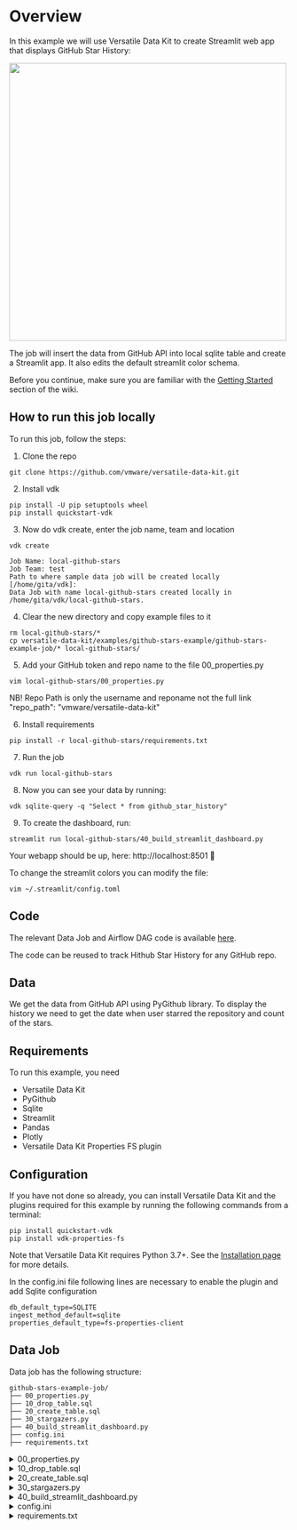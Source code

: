# Overview

In this example we will use Versatile Data Kit to create Streamlit web app that displays GitHub Star History:

[<img src="https://user-images.githubusercontent.com/11227374/192750161-dfca62f0-5ea3-4300-8887-4413c8dbbf05.png" width="500"/>](Github)

The job will insert the data from GitHub API into local sqlite table and create a Streamlit app. It also edits the default streamlit color schema.

Before you continue, make sure you are familiar with the
[Getting Started](https://github.com/vmware/versatile-data-kit/wiki/Getting-Started) section of the wiki.

How to run this job locally
-----
To run this job, follow the steps:

1. Clone the repo
```
git clone https://github.com/vmware/versatile-data-kit.git
```
2. Install vdk
```
pip install -U pip setuptools wheel
pip install quickstart-vdk
```
3. Now do vdk create, enter the job name, team and location
```
vdk create

Job Name: local-github-stars
Job Team: test
Path to where sample data job will be created locally [/home/gita/vdk]:
Data Job with name local-github-stars created locally in /home/gita/vdk/local-github-stars.
```
4. Clear the new directory and copy example files to it
```
rm local-github-stars/*
cp versatile-data-kit/examples/github-stars-example/github-stars-example-job/* local-github-stars/
```
5. Add your GitHub token and repo name to the file 00_properties.py
```
vim local-github-stars/00_properties.py
```
NB! Repo Path is only the username and reponame not the full link "repo_path": "vmware/versatile-data-kit"

6. Install requirements
```
pip install -r local-github-stars/requirements.txt
```
7. Run the job
```
vdk run local-github-stars
```
8. Now you can see your data by running:
```
vdk sqlite-query -q "Select * from github_star_history"
```
9. To create the dashboard, run:
```
streamlit run local-github-stars/40_build_streamlit_dashboard.py
```
Your webapp should be up, here: http://localhost:8501 🥳

To change the streamlit colors you can modify the file:
```
vim ~/.streamlit/config.toml
```

Code
----

The relevant Data Job and Airflow DAG code is available
[here](https://github.com/vmware/versatile-data-kit/tree/main/examples/github-stars-example).

The code can be reused to track Hithub Star History for any GitHub repo.

Data
--------

We get the data from GitHub API using PyGithub library.
To display the history we need to get the date when user starred the repository and count of the stars.

Requirements
------------

To run this example, you need
* Versatile Data Kit
* PyGithub
* Sqlite
* Streamlit
* Pandas
* Plotly
* Versatile Data Kit Properties FS plugin

Configuration
-------------

If you have not done so already, you can install Versatile Data Kit and the
plugins required for this example by running the following commands from a terminal:
```console
pip install quickstart-vdk
pip install vdk-properties-fs
```
Note that Versatile Data Kit requires Python 3.7+. See the
[Installation page](https://github.com/vmware/versatile-data-kit/wiki/Installation#install-sdk) for more details.

In the config.ini file following lines are necessary to enable the plugin and add Sqlite configuration

```
db_default_type=SQLITE
ingest_method_default=sqlite
properties_default_type=fs-properties-client
```

Data Job
--------

Data job has the following structure:

```
github-stars-example-job/
├── 00_properties.py
├── 10_drop_table.sql
├── 20_create_table.sql
├── 30_stargazers.py
├── 40_build_streamlit_dashboard.py
├── config.ini
├── requirements.txt
```

<details>
    <summary>00_properties.py</summary>

```py
import logging
from vdk.api.job_input import IJobInput

log = logging.getLogger(__name__)

def run(job_input: IJobInput):
    properties = job_input.get_all_properties()

    # Insert your github token from https://github.com/settings/tokens
    # Repository path user/repo, for example 'vmware/versatile-data-kit'
    job_input.set_all_properties({
        'token': '',
        'repo_path': ''
    })
```
</details>

<details>
    <summary>10_drop_table.sql</summary>

```sql
DROP TABLE IF EXISTS github_star_history;
```
</details>

<details>
    <summary>20_create_table.sql</summary>

```sql
CREATE TABLE github_star_history (starred_time, count);
```
</details>

<details>
    <summary>30_stargazers.py</summary>

```py
import logging
from github import Github
from vdk.api.job_input import IJobInput

log = logging.getLogger(__name__)


def run(job_input: IJobInput):

    # In order to use properties, install vdk server OR vdk-properties-fs plugin
    # [VDK server installation](https://github.com/vmware/versatile-data-kit/wiki/Installation#install-versatile-data-kit-control-service)
    # [vdk-properties-fs plugin](https://github.com/vmware/versatile-data-kit/tree/main/projects/vdk-plugins/vdk-properties-fs)

    # Properties are in the 00_properties.py file
    properties = job_input.get_all_properties()
    token = properties['token']
    repo_path = properties['repo_path']

    # Set token and path for PyGithub
    g = Github(token)
    repo = g.get_repo(repo_path)

    # Get Stargazer data with starred date, put them into a list and get length
    users = repo.get_stargazers_with_dates()
    usr_list = list(users)
    count = len(usr_list)

    data_to_send = []

    # Go through the list and add Starred Time and count of stars
    for i, u in enumerate(range(count)):
        data_to_send.append(
            [str(usr_list[u].starred_at), i+1],
        )
    # Ingest the data in to github_star_history table
    job_input.send_tabular_data_for_ingestion(
        rows=data_to_send,
        column_names=['starred_time', 'count'],
        destination_table='github_star_history'
    )
```
</details>

<details>
    <summary>40_build_streamlit_dashboard.py</summary>

```py
import os
import pathlib
import sqlite3
import pandas as pd
import streamlit as st
import plotly.express as px

# Page title
st.title('⭐️ Github Star History ⭐️')

# Sub-header
st.header('Star count over time')

# Make the current directory the same as the job directory
os.chdir(pathlib.Path(__file__).parent.absolute())

# Create connection to SQLITE DB
db_connection = sqlite3.connect(
        '/tmp/vdk-sqlite.db'
    )

# Fetch data
df = pd.read_sql_query(
    f'SELECT * FROM github_star_history', db_connection
)

# Use starred time date part without time and timezone information
df['starred_date'] = pd.to_datetime(df['starred_time']).dt.date

# Read starred date and star count into the chart, set the line color and labels
chart = px.line(data_frame=df, x = 'starred_date', y = 'count', color_discrete_sequence=['#C996CC'], labels={
                     "starred_date": "Date",
                     "count": "Star Count"
                 })

# Display the chart in streamlit
# To run streamlit app use the command
# streamlit run 40_build_streamlit_dashboard.py
st.plotly_chart(chart)
```
</details>

<details>
    <summary>config.ini</summary>

```ini
nes (20 sloc)  928 Bytes

; Supported format: https://docs.python.org/3/library/configparser.html#supported-ini-file-structure

; This is the only file required to deploy a Data Job.
; Read more to understand what each option means:

; Information about the owner of the Data Job
[owner]

; Team is a way to group Data Jobs that belonged to the same team.
team = test

; Configuration related to running data jobs
[job]
; For format see https://en.wikipedia.org/wiki/Cron
; The cron expression is evaluated in UTC time.
; If it is time for a new job run and the previous job run hasn’t finished yet,
; the cron job waits until the previous execution has finished.
schedule_cron = 11 23 5 8 1

[vdk]
; Key value pairs of any configuration options that can be passed to vdk.
; For possible options in your vdk installation execute command vdk config-help
db_default_type=SQLITE
ingest_method_default=sqlite

properties_default_type=fs-properties-client
```
</details>


<details>
    <summary>requirements.txt</summary>

```txt
vdk-core
pygithub
streamlit
sqlite3
pandas
plotly
```
</details>
